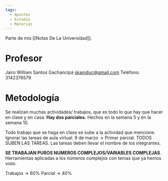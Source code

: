 ```yaml
---
tags:
  - Apuntes
  - Estudio
  - Materias
---
```

Parte de mis [[Notas De La Universidad]].

# Profesor
Jairo William Santos Gachancipá
skaniduc@gmail.com
Teléfono: 3142376579

# Metodología

Se realizan muchas actividades/ trabajos, que es todo lo que hay que hacer en clase y en casa.
**Hay dos parciales.** Hechos en la semana 5 y en la semana 10.

Todo trabajo que se haga en clase se sube a la actividad que mencione. Ignorar las tareas de aula virtual.
9 de marzo -> Primer parcial. TODOS SUBEN LAS TAREAS. Las tareas deben llevar el nombre de los integrantes.

**SE TRABAJAN PUROS NUMEROS COMPLEJOS/VARIABLES COMPLEJAS**. Herramientas aplicadas a los números complejos con temas que ya hemos visto. 

Trabajos -> 60%
Parcial -> 40%



